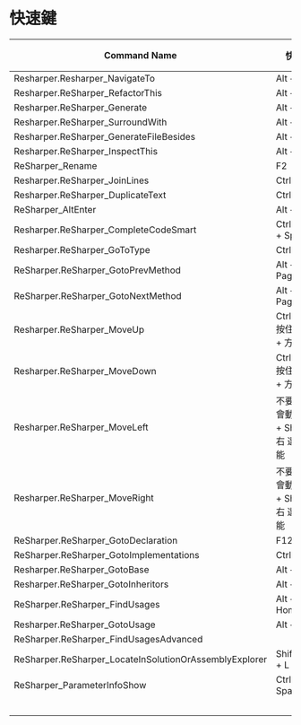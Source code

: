 # 快速鍵

| Command Name                                           | 快速鍵                                       | 說明 |
| ------------------------------------------------------ | -------------------------------------------- | ---- |
| Resharper.Resharper_NavigateTo                         | Alt + `                                      |      |
| Resharper.ReSharper_RefactorThis                       | Alt + 1                                      |      |
| Resharper.ReSharper_Generate                           | Alt + 2                                      |      |
| Resharper.ReSharper_SurroundWith                       | Alt + 3                                      |      |
| Resharper.ReSharper_GenerateFileBesides                | Alt + 4                                      |      |
| Resharper.ReSharper_InspectThis                        | Alt + 5                                      |      |
| ReSharper_Rename                                       | F2                                           |      |
| Resharper.ReSharper_JoinLines                          | Ctrl + J                                     |      |
| Resharper.ReSharper_DuplicateText                      | Ctrl + D                                     |      |
| ReSharper_AltEnter                                     | Alt + Enter                                  |      |
| Resharper.ReSharper_CompleteCodeSmart                  | Ctrl + Shift + Space                         |      |
| Resharper.ReSharper_GoToType                           | Ctrl + T                                     |      |
| ReSharper.ReSharper_GotoPrevMethod                     | Alt + PageUp                                 |      |
| ReSharper.ReSharper_GotoNextMethod                     | Alt + PageDown                               |      |
| Resharper.ReSharper_MoveUp                             | Ctrl + Shift 按住一秒後 + 方向鍵             |      |
| Resharper.ReSharper_MoveDown                           | Ctrl + Shift 按住一秒後 + 方向鍵             |      |
| Resharper.ReSharper_MoveLeft                           | 不要調整，會動到 Ctrl + Shift 左/右 選取功能 |      |
| Resharper.ReSharper_MoveRight                          | 不要調整，會動到 Ctrl + Shift 左/右 選取功能 |      |
| ReSharper.ReSharper_GotoDeclaration                    | F12                                          |      |
| ReSharper.ReSharper_GotoImplementations                | Ctrl + F12                                   |      |
| Resharper.ReSharper_GotoBase                           | Alt + ↑                                      |      |
| Resharper.ReSharper_GotoInheritors                     | Alt + ↓                                      |      |
| ReSharper.ReSharper_FindUsages                         | Alt + Home                                   |      |
| Resharper.ReSharper_GotoUsage                          | Alt + End                                    |      |
| ReSharper.ReSharper_FindUsagesAdvanced                 |                                              |      |
| ReSharper.ReSharper_LocateInSolutionOrAssemblyExplorer | Shift + Alt + L                              |      |
| ReSharper_ParameterInfoShow                            | Ctrl + Alt + Space                           |      |
|                                                        |                                              |      |
|                                                        |                                              |      |
|                                                        |                                              |      |
|                                                        |                                              |      |
|                                                        |                                              |      |

